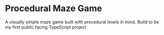 # Procedural Maze Game

A visually simple maze game built with procedural levels in mind. Build to be my first public facing TypeScript project

